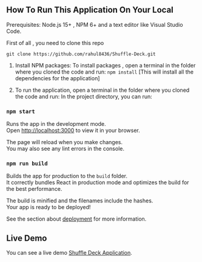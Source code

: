 ## How To Run This Application On Your Local
Prerequisites: Node.js 15+ , NPM 6+ and a text editor like Visual Studio Code.


First of all , you need to clone this repo

`git clone https://github.com/rahul8436/Shuffle-Deck.git`


1. Install NPM packages: To install packages , open a terminal in the folder where you cloned the code and run:
`npm install` [This will install all the dependencies for the application]


2. To run the application, open a terminal in the folder where you cloned the code and run:
In the project directory, you can run:

### `npm start`

Runs the app in the development mode.\
Open [http://localhost:3000](http://localhost:3000) to view it in your browser.

The page will reload when you make changes.\
You may also see any lint errors in the console.



### `npm run build`

Builds the app for production to the `build` folder.\
It correctly bundles React in production mode and optimizes the build for the best performance.

The build is minified and the filenames include the hashes.\
Your app is ready to be deployed!

See the section about [deployment](https://facebook.github.io/create-react-app/docs/deployment) for more information.

## Live Demo

You can see a live demo  [Shuffle Deck Application](https://shuffle-card-deck.netlify.app/).

